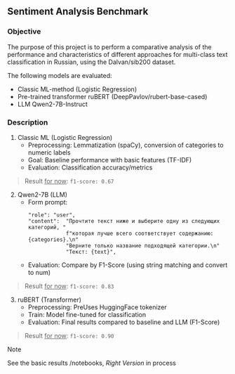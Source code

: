 ## Sentiment Analysis Benchmark

### Objective
The purpose of this project is to perform a comparative analysis of the performance and characteristics of different approaches for multi-class text classification in Russian, using the Dalvan/sib200 dataset.

The following models are evaluated:
- Classic ML-method (Logistic Regression)
- Pre-trained transformer ruBERT (DeepPavlov/rubert-base-cased)
- LLM Qwen2-7B-Instruct

### Description
1. Classic ML (Logistic Regression)
    - Preprocessing: Lemmatization (spaCy), conversion of categories to numeric labels
    - Goal: Baseline performance with basic features (TF-IDF)
    - Evaluation: Classification accuracy/metrics

> Result <ins>for now</ins>: `f1-score: 0.67`

2. Qwen2-7B (LLM)
    - Form prompt:
        ```    
        "role": "user",
        "content":  "Прочтите текст ниже и выберите одну из следующих категорий, "
                    f"которая лучше всего соответствует содержанию: {categories}.\n"
                    "Верните только название подходящей категории.\n"
                    "Текст: {text}",
        ```
    - Evaluation: Compare by F1-Score (using string matching and convert to num)

> Result <ins>for now</ins>: `f1-score: 0.83`

3. ruBERT (Transformer)
    - Preprocessing: PreUses HuggingFace tokenizer 
    - Train: Model fine-tuned for classification
    - Evaluation: Final results compared to baseline and LLM (F1-Score)

> Result <ins>for now</ins>: `f1-score: 0.90`

> [!NOTE]
> See the basic results /notebooks, *Right Version* in process

